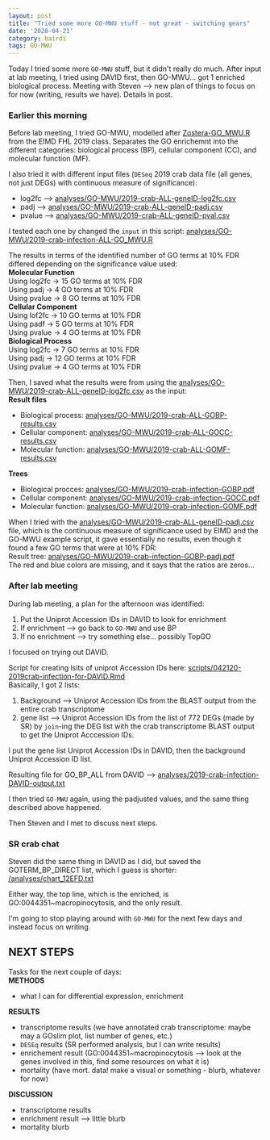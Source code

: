 ```yaml
---
layout: post
title: "Tried some more GO-MWU stuff - not great - switching gears"
date: '2020-04-21'
category: bairdi
tags: GO-MWU
---
```


Today I tried some more `GO-MWU` stuff, but it didn't really do much. After input at lab meeting, I tried using DAVID first, then GO-MWU... got 1 enriched biological process. Meeting with Steven --> new plan of things to focus on for now (writing, results we have). Details in post. 

### Earlier this morning
Before lab meeting, I tried GO-MWU, modelled after [Zostera-GO_MWU.R](https://github.com/eimd-2019/project-EWD-transcriptomics/blob/master/analyses/GO-MWU/Zostera-GO_MWU.R) from the EIMD FHL 2019 class. Separates the GO enrichemnt into the different categories: biological process (BP), cellular component (CC), and molecular function (MF). 

I also tried it with different input files (`DESeq` 2019 crab data file (all genes, not just DEGs) with continuous measure of significance):      
- log2fc --> [analyses/GO-MWU/2019-crab-ALL-geneID-log2fc.csv](https://raw.githubusercontent.com/RobertsLab/project-crab/master/analyses/GO-MWU/2019-crab-ALL-geneID-log2fc.csv)    
- padj --> [analyses/GO-MWU/2019-crab-ALL-geneID-padj.csv](https://raw.githubusercontent.com/RobertsLab/project-crab/master/analyses/GO-MWU/2019-crab-ALL-geneID-padj.csv)    
- pvalue --> [analyses/GO-MWU/2019-crab-ALL-geneID-pval.csv](https://raw.githubusercontent.com/RobertsLab/project-crab/master/analyses/GO-MWU/2019-crab-ALL-geneID-pval.csv)    

I tested each one by changed the `input` in this script: [analyses/GO-MWU/2019-crab-infection-ALL-GO_MWU.R](https://github.com/RobertsLab/project-crab/blob/master/analyses/GO-MWU/2019-crab-infection-ALL-GO_MWU.R)    

The results in terms of the identified number of GO terms at 10% FDR differed depending on the significance value used:      
**Molecular Function**     
Using log2fc → 15 GO terms at 10% FDR     
Using padj → 4 GO terms at 10% FDR      
Using pvalue → 8 GO terms at 10% FDR      
**Cellular Component**      
Using lof2fc → 10 GO terms at 10% FDR     
Using padf → 5 GO terms at 10% FDR    
Using pvalue → 4 GO terms at 10% FDR    
**Biological Process**     
Using log2fc → 7 GO terms at 10% FDR     
Using padj → 12 GO terms at 10% FDR    
Using pvalue → 4 GO terms at 10% FDR     

Then, I saved what the results were from using the [analyses/GO-MWU/2019-crab-ALL-geneID-log2fc.csv](https://raw.githubusercontent.com/RobertsLab/project-crab/master/analyses/GO-MWU/2019-crab-ALL-geneID-log2fc.csv) as the input:      
**Result files**     
- Biological process: [analyses/GO-MWU/2019-crab-ALL-GOBP-results.csv](https://github.com/RobertsLab/project-crab/blob/master/analyses/GO-MWU/2019-crab-ALL-GOBP-results.csv)      
- Cellular component: [analyses/GO-MWU/2019-crab-ALL-GOCC-results.csv](https://github.com/RobertsLab/project-crab/blob/master/analyses/GO-MWU/2019-crab-ALL-GOCC-results.csv)      
- Molecular function: [analyses/GO-MWU/2019-crab-ALL-GOMF-results.csv](https://github.com/RobertsLab/project-crab/blob/master/analyses/GO-MWU/2019-crab-ALL-GOMF-results.csv)     

**Trees**     
- Biological procces: [analyses/GO-MWU/2019-crab-infection-GOBP.pdf](https://github.com/RobertsLab/project-crab/blob/master/analyses/GO-MWU/2019-crab-infection-GOBP.pdf)      
- Cellular component: [analyses/GO-MWU/2019-crab-infection-GOCC.pdf](https://github.com/RobertsLab/project-crab/blob/master/analyses/GO-MWU/2019-crab-infection-GOCC.pdf)     
- Molecular function: [analyses/GO-MWU/2019-crab-infection-GOMF.pdf](https://github.com/RobertsLab/project-crab/blob/master/analyses/GO-MWU/2019-crab-infection-GOMF.pdf) 

When I tried with the [analyses/GO-MWU/2019-crab-ALL-geneID-padj.csv](https://raw.githubusercontent.com/RobertsLab/project-crab/master/analyses/GO-MWU/2019-crab-ALL-geneID-padj.csv) file, which is the continuous measure of significance used by EIMD and the GO-MWU example script, it gave essentially no results, even though it found a few GO terms that were at 10% FDR:    
Result tree: [analyses/GO-MWU/2019-crab-infection-GOBP-padj.pdf](https://github.com/RobertsLab/project-crab/blob/master/analyses/GO-MWU/2019-crab-infection-GOBP-padj.pdf)    
The red and blue colors are missing, and it says that the ratios are zeros... 

### After lab meeting
During lab meeting, a plan for the afternoon was identified:     
1. Put the Uniprot Accession IDs in DAVID to look for enrichment     
2. If enrichment --> go back to `GO-MWU` and use BP     
3. If no enrichment --> try something else... possibly TopGO 

I focused on trying out DAVID.      

Script for creating lsits of uniprot Accession IDs here: [scripts/042120-2019crab-infection-for-DAVID.Rmd](https://github.com/RobertsLab/project-crab/blob/master/scripts/042120-2019crab-infection-for-DAVID.Rmd)    
Basically, I got 2 lists:     
1. Background --> Uniprot Accession IDs from the BLAST output from the entire crab transcriptome    
2. gene list --> Uniprot Accession IDs from the list of 772 DEGs (made by SR) by `join`-ing the DEG list with the crab transcriptome BLAST output to get the Uniprot Acccession IDs.      

I put the gene list Uniprot Accession IDs in DAVID, then the background Uniprot Accession ID list.     

Resulting file for GO_BP_ALL from DAVID --> [analyses/2019-crab-infection-DAVID-output.txt](https://github.com/RobertsLab/project-crab/blob/master/analyses/2019-crab-infection-DAVID-output.txt)    

I then tried `GO-MWU` again, using the padjusted values, and the same thing described above happened. 

Then Steven and I met to discuss next steps. 

### SR crab chat
Steven did the same thing in DAVID as I did, but saved the GOTERM_BP_DIRECT list, which I guess is shorter:     
[/analyses/chart_12EFD.txt ](https://github.com/RobertsLab/project-crab/blob/master/analyses/chart_12EFD.txt)    

Either way, the top line, which is the enriched, is GO:0044351~macropinocytosis, and the only result. 

I'm going to stop playing around with `GO-MWU` for the next few days and instead focus on writing.      

## NEXT STEPS

Tasks for the next couple of days:       
**METHODS**    
- what I can for differential expression, enrichment

**RESULTS**      
- transcriptome results (we have annotated crab transcriptome: maybe may a GOslim plot, list number of genes, etc.) 
- `DESEq` results (SR performed analysis, but I can write results) 
- enrichement result (GO:0044351~macropinocytosis --> look at the genes involved in this, find some resources on what it is)
- mortality (have mort. data! make a visual or something - blurb, whatever for now)

**DISCUSSION**     
- transcriptome results
- enrichment result --> little blurb
- mortality blurb 

